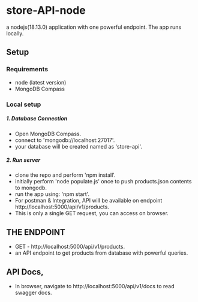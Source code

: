 # store-API-node

a nodejs(18.13.0) application with one powerful endpoint. The app runs locally.

## Setup

### Requirements
- node (latest version)
- MongoDB Compass

### Local setup

##### 1. Database Connection
- Open MongoDB Compass.
- connect to 'mongodb://localhost:27017'.
- your database will be created named as 'store-api'.

##### 2. Run server
- clone the repo and perform 'npm install'.
- initially perform 'node populate.js' once to push products.json contents to mongodb.
- run the app using: 'npm start'.
- For postman & Integration, API will be available on endpoint http://localhost:5000/api/v1/products.
- This is only a single GET request, you can access on browser.

## THE ENDPOINT
- GET - http://localhost:5000/api/v1/products.
- an API endpoint to get products from database with powerful queries.

## API Docs,
- In browser, navigate to http://localhost:5000/api/v1/docs to read swagger docs.
